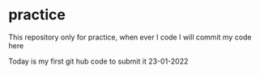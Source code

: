 # practice
This repository only for practice, when ever I code I will commit my code here

Today is my first git hub code to submit it 23-01-2022
